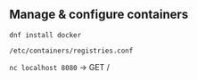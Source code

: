## Manage & configure containers

`dnf install docker`  

`/etc/containers/registries.conf`  

`nc localhost 8080` -> GET /  